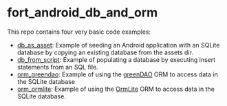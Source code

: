 fort_android_db_and_orm
=======================

This repo contains four very basic code examples:

- [db_as_asset](https://github.com/plaxdan/fort_android_db_and_orm/tree/master/db_as_asset): Example of seeding an Android application with an SQLite database by copying an existing database from the assets dir.
- [db_from_script](https://github.com/plaxdan/fort_android_db_and_orm/tree/master/db_from_script): Example of populating a database by executing insert statements from an SQL file.
- [orm_greendao](https://github.com/plaxdan/fort_android_db_and_orm/tree/master/orm_greendao): Example of using the [greenDAO](http://greendao-orm.com/) ORM to access data in the SQLite database
- [orm_ormlite](https://github.com/plaxdan/fort_android_db_and_orm/tree/master/orm_ormlite): Example of using the [OrmLite](http://ormlite.com/) ORM to access data in the SQLite database.
